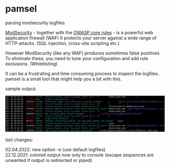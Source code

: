 # pamsel
parsing modsecurity logfiles

	
[ModSecurity](https://github.com/SpiderLabs/ModSecurity) - together with the [OWASP core rules](https://owasp.org/www-project-modsecurity-core-rule-set/) - is a powerful web application firewall (WAF)
It protects your server against a wide range of HTTP-attacks. (SQL injection, cross-site scripting etc.)

However ModSecurity (like any WAF) produces sometimes false positives.
To eliminate these, you need to tune your configuration and add rule exclusions. (Whitelisting)

It can be a frustrating and time consuming process to inspect the logfiles.
pamsel is a small tool that might help you a bit with this.

sample output:

![pamsel output](pamsel-output.jpg)

last changes:

02.04.2022: new option -e (use default logfiles)<br>
22.12.2021: colored output now only to console (escape sequences are unwanted if output is redirected or piped)
